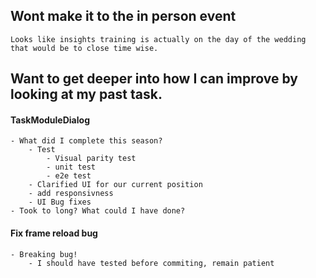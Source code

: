 ## Wont make it to the in person event
	Looks like insights training is actually on the day of the wedding that would be to close time wise.
## Want to get deeper into how I can improve by looking at my past task.
#### TaskModuleDialog
	- What did I complete this season?
		- Test
			- Visual parity test
			- unit test
			- e2e test
		- Clarified UI for our current position
		- add responsivness   
		- UI Bug fixes
	- Took to long? What could I have done?
#### Fix frame reload bug 
	- Breaking bug!
		- I should have tested before commiting, remain patient
### 